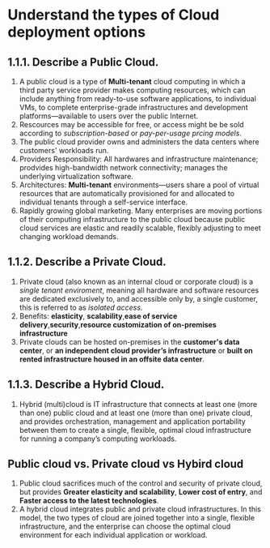 # Understand the types of Cloud deployment options

## 1.1.1. Describe a Public Cloud.

1. A public cloud is a type of **Multi-tenant** cloud computing in which a third party service provider makes computing resources, which can include anything from ready-to-use software applications, to individual VMs, to complete enterprise-grade infrastructures and development platforms—available to users over the public Internet.
2. Rescources may be accessible for free, or access might be be sold according to *subscription-based* or *pay-per-usage prcing models*.
3. The public cloud provider owns and administers the data centers where customers' workloads run. 
4. Providers Responsibility: All hardwares and infrastructure maintenance; prodvides high-bandwidth network connectivity; manages the underlying virtualization software.
5. Architectures:  **Multi-tenant** environments—users share a pool of virtual resources that are automatically provisioned for and allocated to individual tenants through a self-service interface.
6. Rapidly growing global marketing. Many enterprises are moving portions of their computing infrastructure to the public cloud because public cloud services are elastic and readily scalable, flexibly adjusting to meet changing workload demands.


## 1.1.2. Describe a Private Cloud.

1. Private cloud (also known as an internal cloud or corporate cloud) is a *single tenant enviroment*, meaning all hardware and software resources are dedicated exclusively to, and accessible only by, a single customer, this is referred to as *isolated access*.
2. Benefits: **elasticity**, **scalability**,**ease of service delivery**,**security**,**resource customization of on-premises infrastructure**
3. Private clouds can be hosted on-premises in the **customer's data center**, or **an independent cloud provider’s infrastructure** or **built on rented infrastructure housed in an offsite data center**.


## 1.1.3. Describe a Hybrid Cloud.

1. Hybrid (multi)cloud is IT infrastructure that connects at least one (more than one) public cloud and at least one (more than one) private cloud, and provides orchestration, management and application portability between them to create a single, flexible, optimal cloud infrastructure for running a company’s computing workloads. 


## Public cloud vs. Private cloud vs Hybird cloud
1. Public cloud sacrifices much of the control and security of private cloud, but provides **Greater elasticity and scalability**, **Lower cost of entry**, and **Faster access to the latest technologies**.
2. A hybrid cloud integrates public and private cloud infrastructures. In this model, the two types of cloud are joined together into a single, flexible infrastructure, and the enterprise can choose the optimal cloud environment for each individual application or workload.
